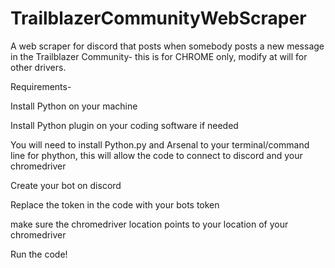 # TrailblazerCommunityWebScraper
A web scraper for discord that posts when somebody posts a new message in the Trailblazer Community- this is for CHROME only, modify at will for other drivers.

Requirements-

Install Python on your machine

Install Python plugin on your coding software if needed

You will need to install Python.py and Arsenal to your terminal/command line for phython, this will allow the code to connect to discord and your chromedriver

Create your bot on discord

Replace the token in the code with your bots token

make sure the chromedriver location points to your location of your chromedriver


Run the code!
